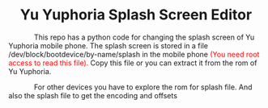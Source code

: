 <h1 align="center">Yu Yuphoria Splash Screen Editor</h1>
<p style="text-indent: 10%">This repo has a python code for changing the splash screen of Yu Yuphoria mobile phone. The splash screen is stored in a file /dev/block/bootdevice/by-name/splash in the mobile phone <span style="color: red"> (You need root access to read this file).</span> Copy this file or you can extract it from the rom of Yu Yuphoria.</p>
<p style="text-indent: 10%">For other devices you have to explore the rom for splash file. And also the splash file to get the encoding and offsets</p>
